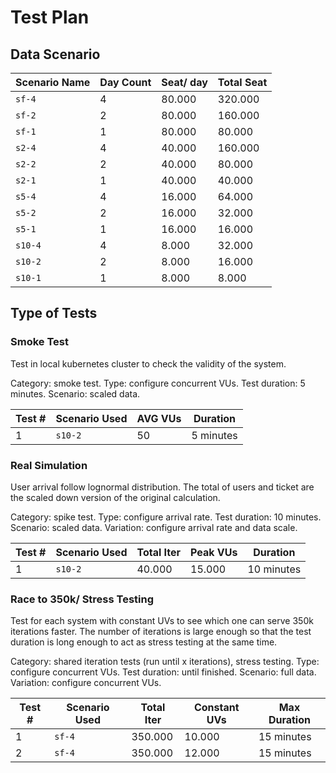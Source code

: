 # Test Plan

## Data Scenario

| Scenario Name | Day Count | Seat/ day | Total Seat |
| ------------- | --------- | --------- | ---------- |
| `sf-4`        | 4         | 80.000    | 320.000    |
| `sf-2`        | 2         | 80.000    | 160.000    |
| `sf-1`        | 1         | 80.000    | 80.000     |
| `s2-4`        | 4         | 40.000    | 160.000    |
| `s2-2`        | 2         | 40.000    | 80.000     |
| `s2-1`        | 1         | 40.000    | 40.000     |
| `s5-4`        | 4         | 16.000    | 64.000     |
| `s5-2`        | 2         | 16.000    | 32.000     |
| `s5-1`        | 1         | 16.000    | 16.000     |
| `s10-4`       | 4         | 8.000     | 32.000     |
| `s10-2`       | 2         | 8.000     | 16.000     |
| `s10-1`       | 1         | 8.000     | 8.000      |

## Type of Tests

### Smoke Test

Test in local kubernetes cluster to check the validity of the system.

Category: smoke test.
Type: configure concurrent VUs.
Test duration: 5 minutes.
Scenario: scaled data.

| Test # | Scenario Used | AVG VUs | Duration  |
| ------ | ------------- | ------- | --------- |
| 1      | `s10-2`       | 50      | 5 minutes |

### Real Simulation

User arrival follow lognormal distribution. The total of users and ticket are the scaled down version of the original calculation.

Category: spike test.
Type: configure arrival rate.
Test duration: 10 minutes.
Scenario: scaled data.
Variation: configure arrival rate and data scale.

| Test # | Scenario Used | Total Iter | Peak VUs | Duration   |
| ------ | ------------- | ---------- | -------- | ---------- |
| 1      | `s10-2`       | 40.000     | 15.000   | 10 minutes |

### Race to 350k/ Stress Testing

Test for each system with constant UVs to see which one can serve 350k iterations faster. The number of iterations is large enough so that the test duration is long enough to act as stress testing at the same time.

Category: shared iteration tests (run until x iterations), stress testing.
Type: configure concurrent VUs.
Test duration: until finished.
Scenario: full data.
Variation: configure concurrent VUs.

| Test # | Scenario Used | Total Iter | Constant UVs | Max Duration |
| ------ | ------------- | ---------- | ------------ | ------------ |
| 1      | `sf-4`        | 350.000    | 10.000       | 15 minutes   |
| 2      | `sf-4`        | 350.000    | 12.000       | 15 minutes   |
